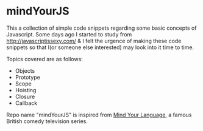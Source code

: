 # mindYourJS

This a collection of simple code snippets regarding some basic concepts of Javascript. Some days ago I started to study from http://javascriptissexy.com/ & I felt the urgence of making these code snippets so that I(or someone else interested) may look into it time to time.

Topics covered are as follows:
* Objects
* Prototype
* Scope
* Hoisting
* Closure
* Callback

Repo name "mindYourJS" is inspired from [Mind Your Language](https://www.youtube.com/watch?v=cdfukpp_jfM&list=PLi0SGyv1KPsdo8PgKoZWggcLofncM-DQK), a famous  British comedy television series.

